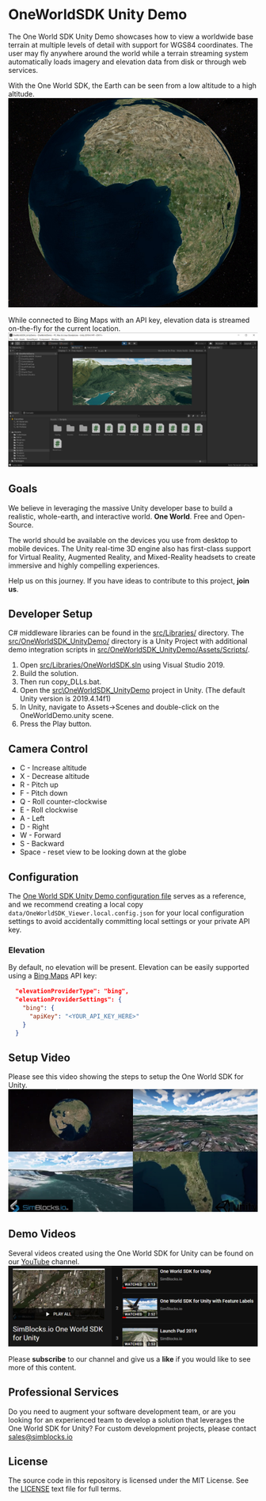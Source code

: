 # OneWorldSDK Unity Demo

The One World SDK Unity Demo showcases how to view a worldwide base terrain at multiple levels of detail with support for WGS84 coordinates.
The user may fly anywhere around the world while a terrain streaming system automatically loads imagery and elevation data from disk or through web services.

With the One World SDK, the Earth can be seen from a low altitude to a high altitude.
![One World SDK - Earth](/docs/images/OneWorldSDK_Earth.PNG)

While connected to Bing Maps with an API key, elevation data is streamed on-the-fly for the current location.
![One World SDK - Mountains](/docs/images/OneWorldSDK_Mountains.PNG)

## Goals
We believe in leveraging the massive Unity developer base to build a realistic, whole-earth, and interactive world. **One World**. Free and Open-Source.

The world should be available on the devices you use from desktop to mobile devices. The Unity real-time 3D engine also has first-class support for Virtual Reality, Augmented Reality, and Mixed-Reality headsets to create immersive and highly compelling experiences.

Help us on this journey. If you have ideas to contribute to this project, **join us**. 

## Developer Setup

C# middleware libraries can be found in the [src/Libraries/](src/Libraries/) directory.
The [src/OneWorldSDK_UnityDemo/](src/OneWorldSDK_UnityDemo/) directory is a Unity Project with additional demo integration scripts in [src/OneWorldSDK_UnityDemo/Assets/Scripts/](src/OneWorldSDK_UnityDemo/Assets/Scripts/).

1. Open [src/Libraries/OneWorldSDK.sln](src/Libraries/OneWorldSDK.sln) using Visual Studio 2019.
2. Build the solution.
3. Then run copy_DLLs.bat.
4. Open the [src\OneWorldSDK_UnityDemo](src/OneWorldSDK_UnityDemo/) project in Unity. (The default Unity version is 2019.4.14f1)
5. In Unity, navigate to Assets->Scenes and double-click on the OneWorldDemo.unity scene.
6. Press the Play button.

## Camera Control
* C - Increase altitude
* X - Decrease altitude
* R - Pitch up
* F - Pitch down
* Q - Roll counter-clockwise
* E - Roll clockwise
* A - Left
* D - Right
* W - Forward
* S - Backward
* Space - reset view to be looking down at the globe

## Configuration

The [One World SDK Unity Demo configuration file](data/OneWorldSDK_Viewer.config.json) serves as a reference, and we recommend creating a local copy `data/OneWorldSDK_Viewer.local.config.json` for your local configuration settings to avoid accidentally committing local settings or your private API key.

### Elevation

By default, no elevation will be present. Elevation can be easily supported using a [Bing Maps](https://www.microsoft.com/en-us/maps/create-a-bing-maps-key) API key:

``` json
  "elevationProviderType": "bing",
  "elevationProviderSettings": {
    "bing": {
      "apiKey": "<YOUR_API_KEY_HERE>"
    }
  }
```

## Setup Video
Please see this video showing the steps to setup the One World SDK for Unity.  
[![One World SDK Setup Tutorial](/docs/images/OneWorldSDKSetup.PNG)](https://www.youtube.com/watch?v=fdBDXimGr_o)

## Demo Videos
Several videos created using the One World SDK for Unity can be found on our [YouTube](https://www.youtube.com/c/SimBlocksio) channel.
[![One World SDK for Unity on YouTube](/docs/images/OneWorldSDK_YouTube.PNG)](https://www.youtube.com/playlist?list=PLj4ixw_Qvkbc7ujRJX40OT1G7cLq2Wc31)
  
Please **subscribe** to our channel and give us a **like** if you would like to see more of this content.

## Professional Services
Do you need to augment your software development team, or are you looking for an experienced team to develop a solution that leverages the One World SDK for Unity?
For custom development projects, please contact sales@simblocks.io  

## License
The source code in this repository is licensed under the MIT License. See the [LICENSE](LICENSE) text file for full terms.

